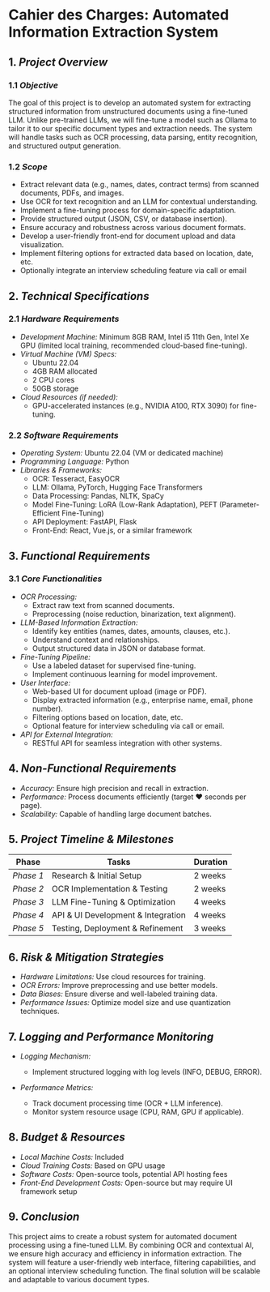 # Cahier des Charges: Automated Information Extraction System

## 1. *Project Overview*
### 1.1 *Objective*
The goal of this project is to develop an automated system for extracting structured information from unstructured documents using a fine-tuned LLM. Unlike pre-trained LLMs, we will fine-tune a model such as Ollama to tailor it to our specific document types and extraction needs. The system will handle tasks such as OCR processing, data parsing, entity recognition, and structured output generation.

### 1.2 *Scope*
- Extract relevant data (e.g., names, dates, contract terms) from scanned documents, PDFs, and images.
- Use OCR for text recognition and an LLM for contextual understanding.
- Implement a fine-tuning process for domain-specific adaptation.
- Provide structured output (JSON, CSV, or database insertion).
- Ensure accuracy and robustness across various document formats.
- Develop a user-friendly front-end for document upload and data visualization.
- Implement filtering options for extracted data based on location, date, etc.
- Optionally integrate an interview scheduling feature via call or email

## 2. *Technical Specifications*
### 2.1 *Hardware Requirements*
- *Development Machine:* Minimum 8GB RAM, Intel i5 11th Gen, Intel Xe GPU (limited local training, recommended cloud-based fine-tuning).
- *Virtual Machine (VM) Specs:*
  - Ubuntu 22.04
  - 4GB RAM allocated
  - 2 CPU cores
  - 50GB storage
- *Cloud Resources (if needed):*
  - GPU-accelerated instances (e.g., NVIDIA A100, RTX 3090) for fine-tuning.

### 2.2 *Software Requirements*
- *Operating System:* Ubuntu 22.04 (VM or dedicated machine)
- *Programming Language:* Python
- *Libraries & Frameworks:*
  - OCR: Tesseract, EasyOCR
  - LLM: Ollama, PyTorch, Hugging Face Transformers
  - Data Processing: Pandas, NLTK, SpaCy
  - Model Fine-Tuning: LoRA (Low-Rank Adaptation), PEFT (Parameter-Efficient Fine-Tuning)
  - API Deployment: FastAPI, Flask
  - Front-End: React, Vue.js, or a similar framework 

## 3. *Functional Requirements*
### 3.1 *Core Functionalities*
- *OCR Processing:*
  - Extract raw text from scanned documents.
  - Preprocessing (noise reduction, binarization, text alignment).
- *LLM-Based Information Extraction:*
  - Identify key entities (names, dates, amounts, clauses, etc.).
  - Understand context and relationships.
  - Output structured data in JSON or database format.
- *Fine-Tuning Pipeline:*
  - Use a labeled dataset for supervised fine-tuning.
  - Implement continuous learning for model improvement.
- *User Interface:*
  - Web-based UI for document upload (image or PDF).
  - Display extracted information (e.g., enterprise name, email, phone number).
  - Filtering options based on location, date, etc.
  - Optional feature for interview scheduling via call or email.
- *API for External Integration:*
  - RESTful API for seamless integration with other systems.

## 4. *Non-Functional Requirements*
- *Accuracy:* Ensure high precision and recall in extraction.
- *Performance:* Process documents efficiently (target ❤ seconds per page).
- *Scalability:* Capable of handling large document batches.

## 5. *Project Timeline & Milestones*
| Phase         | Tasks                                           | Duration  |
|--------------|---------------------------------|------------|
| *Phase 1* | Research & Initial Setup         | 2 weeks    |
| *Phase 2* | OCR Implementation & Testing    | 2 weeks    |
| *Phase 3* | LLM Fine-Tuning & Optimization   | 4 weeks    |
| *Phase 4* | API & UI Development & Integration   | 4 weeks    |
| *Phase 5* | Testing, Deployment & Refinement  | 3 weeks    |

## 6. *Risk & Mitigation Strategies*
- *Hardware Limitations:* Use cloud resources for training.
- *OCR Errors:* Improve preprocessing and use better models.
- *Data Biases:* Ensure diverse and well-labeled training data.
- *Performance Issues:* Optimize model size and use quantization techniques.

## 7. *Logging and Performance Monitoring*
- *Logging Mechanism:*
  - Implement structured logging with log levels (INFO, DEBUG, ERROR).
  
- *Performance Metrics:*
  - Track document processing time (OCR + LLM inference).
  - Monitor system resource usage (CPU, RAM, GPU if applicable).


## 8. *Budget & Resources*
- *Local Machine Costs:* Included
- *Cloud Training Costs:* Based on GPU usage
- *Software Costs:* Open-source tools, potential API hosting fees
- *Front-End Development Costs:* Open-source but may require UI framework setup

## 9. *Conclusion*
This project aims to create a robust system for automated document processing using a fine-tuned LLM. By combining OCR and contextual AI, we ensure high accuracy and efficiency in information extraction. The system will feature a user-friendly web interface, filtering capabilities, and an optional interview scheduling function. The final solution will be scalable and adaptable to various document types.
